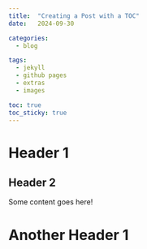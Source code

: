 ```yaml
---
title:  "Creating a Post with a TOC"
date:   2024-09-30

categories: 
  - blog

tags:
  - jekyll
  - github pages
  - extras
  - images

toc: true
toc_sticky: true
---
```


# Header 1

## Header 2

Some content goes here!

# Another Header 1